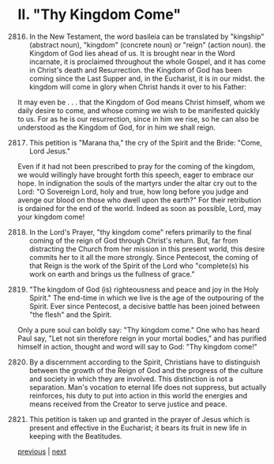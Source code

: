 # II. "Thy Kingdom Come"

2816. In the New Testament, the word basileia can be translated by "kingship" (abstract noun), "kingdom" (concrete noun) or "reign" (action noun). the Kingdom of God lies ahead of us. It is brought near in the Word incarnate, it is proclaimed throughout the whole Gospel, and it has come in Christ's death and Resurrection. the Kingdom of God has been coming since the Last Supper and, in the Eucharist, it is in our midst. the kingdom will come in glory when Christ hands it over to his Father:

It may even be . . . that the Kingdom of God means Christ himself, whom we daily desire to come, and whose coming we wish to be manifested quickly to us. For as he is our resurrection, since in him we rise, so he can also be understood as the Kingdom of God, for in him we shall reign.

2817. This petition is "Marana tha," the cry of the Spirit and the Bride: "Come, Lord Jesus."

Even if it had not been prescribed to pray for the coming of the kingdom, we would willingly have brought forth this speech, eager to embrace our hope. In indignation the souls of the martyrs under the altar cry out to the Lord: "O Sovereign Lord, holy and true, how long before you judge and avenge our blood on those who dwell upon the earth?" For their retribution is ordained for the end of the world. Indeed as soon as possible, Lord, may your kingdom come!

2818. In the Lord's Prayer, "thy kingdom come" refers primarily to the final coming of the reign of God through Christ's return. But, far from distracting the Church from her mission in this present world, this desire commits her to it all the more strongly. Since Pentecost, the coming of that Reign is the work of the Spirit of the Lord who "complete(s) his work on earth and brings us the fullness of grace."

2819. "The kingdom of God (is) righteousness and peace and joy in the Holy Spirit." The end-time in which we live is the age of the outpouring of the Spirit. Ever since Pentecost, a decisive battle has been joined between "the flesh" and the Spirit.

Only a pure soul can boldly say: "Thy kingdom come." One who has heard Paul say, "Let not sin therefore reign in your mortal bodies," and has purified himself in action, thought and word will say to God: "Thy kingdom come!"

2820. By a discernment according to the Spirit, Christians have to distinguish between the growth of the Reign of God and the progress of the culture and society in which they are involved. This distinction is not a separation. Man's vocation to eternal life does not suppress, but actually reinforces, his duty to put into action in this world the energies and means received from the Creator to serve justice and peace.

2821. This petition is taken up and granted in the prayer of Jesus which is present and effective in the Eucharist; it bears its fruit in new life in keeping with the Beatitudes.

[previous](https://github.com/Tenari/non-fiction/blob/master/catechism/__PA7.md) | [next](https://github.com/Tenari/non-fiction/blob/master/catechism/__PA9.md)